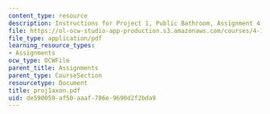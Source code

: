 ```yaml
---
content_type: resource
description: Instructions for Project 1, Public Bathroom, Assignment 4.
file: https://ol-ocw-studio-app-production.s3.amazonaws.com/courses/4-104-architectural-design-intentions-spring-2004/de590059af50aaaf786e9690d2f2bda9_proj1axon.pdf
file_type: application/pdf
learning_resource_types:
- Assignments
ocw_type: OCWFile
parent_title: Assignments
parent_type: CourseSection
resourcetype: Document
title: proj1axon.pdf
uid: de590059-af50-aaaf-786e-9690d2f2bda9
---
```

